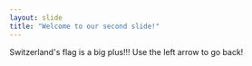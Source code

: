 ```yaml
---
layout: slide
title: "Welcome to our second slide!"
---
```

Switzerland's flag is a big plus!!!
Use the left arrow to go back!
